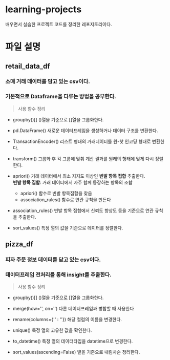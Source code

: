 # learning-projects
배우면서 실습한 프로젝트 코드를 정리한 레포지토리이다.

# 파일 설명
## retail_data_df
### 소매 거래 데이터를 담고 있는 csv이다.
### 기본적으로 Dataframe을 다루는 방법을 공부한다.
> 사용 함수 정리
- groupby()[]
()열을 기준으로 []열을 그룹화한다.

- pd.DataFrame()
새로운 데이터프레임을 생성하거나 데이터 구조를 변환한다.

- TransactionEncoder()
리스트 형태의 거래데이터를 원-핫 인코딩 형태로 변환한다.

- transform()
그룹화 후 각 그룹에 맞춰 계산 결과를 원래의 형태에 맞게 다시 정렬한다.

- apriori()
거래 데이터에서 최소 지지도 이상인 **빈발 항목 집합** 추출한다.   
  **빈발 항목 집합**: 거래 데이터에서 자주 함께 등장하는 항목의 조합
  - apriori() 함수로 빈발 항목집합을 찾음
  - association_rules() 함수로 연관 규칙을 만든다

- association_rules()
빈발 항목 집합에서 신뢰도 향상도 등을 기준으로 연관 규칙을 추출한다.

- sort_values()
특정 열의 값을 기준으로 데이터를 정렬한다.

## pizza_df
### 피자 주문 정보 데이터를 담고 있는 csv이다.
### 데이터프레임 전처리를 통해 insight를 추출한다.
> 사용 함수 정리
- groupby()[]
()열을 기준으로 []열을 그룹화한다.

- merge(how='', on='')
다른 데이터프레임과 병합할 때 사용한다

- rename(columns={'' : ''})
해당 컬럼의 이름을 변경한다.

- unique()
특정 열의 고유한 값을 확인한다.

- to_datetime()
특정 열의 데이터타입을 datetime으로 변경한다.
 
- sort_values(ascending=False)
열을 기준으로 내림차순 정리한다.
